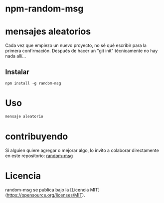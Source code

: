 # npm-random-msg

# mensajes aleatorios

Cada vez que empiezo un nuevo proyecto, no sé qué escribir para la primera confirmación. Después de hacer un "git init" técnicamente no hay nada allí...



## Instalar

```npm
npm install -g random-msg
```

# Uso

```bash
mensaje aleatorio
```

# contribuyendo
Si alguien quiere agregar o mejorar algo, lo invito a colaborar directamente en este repositorio: [random-msg](https://github.com/villerca/random-msg.git)

# Licencia
random-msg se publica bajo la [Licencia MIT] (https://opensource.org/licenses/MIT).